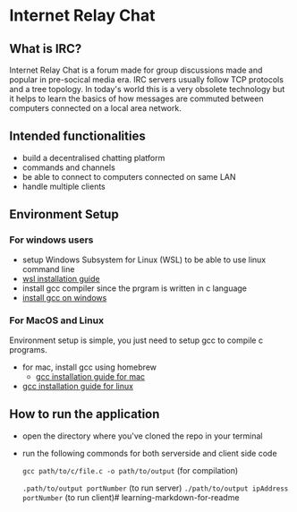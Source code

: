 
# Internet Relay Chat

## What is IRC?
Internet Relay Chat is a forum made for group discussions made and popular in pre-socical media era. IRC servers usually follow TCP protocols and a tree topology. In today's world this is a very obsolete technology but it helps to learn the basics of how messages are commuted between computers connected on a local area network.

## Intended functionalities
+ build a decentralised chatting platform
+ commands and channels
+ be able to connect to computers connected on same LAN
+ handle multiple clients

## Environment Setup

### For windows users
+ setup Windows Subsystem for Linux (WSL) to be able to use linux command line
+ [wsl installation guide](https://learn.microsoft.com/en-us/windows/wsl/install "guide")
+ install gcc compiler since the prgram is written in c language
+ [install gcc on windows](https://www.scaler.com/topics/c/c-compiler-for-windows/)

### For MacOS and Linux
Environment setup is simple, you just need to setup gcc to compile c programs.
+ for mac, install gcc using homebrew 
  - [gcc installation guide for mac](https://www.scaler.com/topics/c/c-compiler-for-windows/)
+ [gcc installation guide for linux](https://www.geeksforgeeks.org/how-to-install-gcc-compiler-on-linux/)

## How to run the application
+ open the directory where you've cloned the repo in your terminal
+ run the following commonds for both serverside and client side code

  `gcc path/to/c/file.c -o path/to/output` (for compilation)

  `.path/to/output portNumber` (to run server)
  `./path/to/output ipAddress portNumber` (to run client)# learning-markdown-for-readme
